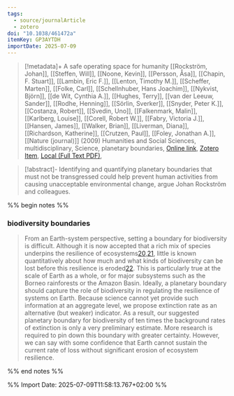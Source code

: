 ```yaml
---
tags:
  - source/journalArticle
  - zotero
doi: "10.1038/461472a"
itemKey: GP3AYTDH
importDate: 2025-07-09
---
```

>[!metadata]+
> A safe operating space for humanity
> [[Rockström, Johan]], [[Steffen, Will]], [[Noone, Kevin]], [[Persson, Åsa]], [[Chapin, F. Stuart]], [[Lambin, Eric F.]], [[Lenton, Timothy M.]], [[Scheffer, Marten]], [[Folke, Carl]], [[Schellnhuber, Hans Joachim]], [[Nykvist, Björn]], [[de Wit, Cynthia A.]], [[Hughes, Terry]], [[van der Leeuw, Sander]], [[Rodhe, Henning]], [[Sörlin, Sverker]], [[Snyder, Peter K.]], [[Costanza, Robert]], [[Svedin, Uno]], [[Falkenmark, Malin]], [[Karlberg, Louise]], [[Corell, Robert W.]], [[Fabry, Victoria J.]], [[Hansen, James]], [[Walker, Brian]], [[Liverman, Diana]], [[Richardson, Katherine]], [[Crutzen, Paul]], [[Foley, Jonathan A.]], 
> [[Nature (journal)]] (2009)
> Humanities and Social Sciences, multidisciplinary, Science, planetary boundaries, 
> [Online link](https://www.nature.com/articles/461472a), [Zotero Item](zotero://select/library/items/GP3AYTDH), [Local (Full Text PDF)](file://C:/Users/aburg/Documents/references/zotero/storage/YX48V5RV/Rockstrom2009_safeoperating.pdf), 

>[!abstract]-
>Identifying and quantifying planetary boundaries that must not be transgressed could help prevent human activities from causing unacceptable environmental change, argue Johan Rockström and colleagues.

%% begin notes %%
### biodiversity boundaries
>From an Earth-system perspective, setting a boundary for biodiversity is difficult. Although it is now accepted that a rich mix of species underpins the resilience of ecosystems[20](https://www.nature.com/articles/461472a#ref-CR20 "Folke, C. et al. Annu. Rev. Ecol. Evol. Syst. 35, 557–581 (2004)."),[21](https://www.nature.com/articles/461472a#ref-CR21 "Chapin, F. S., III et al. Nature 405, 234–242 (2000)."), little is known quantitatively about how much and what kinds of biodiversity can be lost before this resilience is eroded[22](https://www.nature.com/articles/461472a#ref-CR22 "Purvis, A. & Hector, A. Nature 405, 212–219 (2000)."). This is particularly true at the scale of Earth as a whole, or for major subsystems such as the Borneo rainforests or the Amazon Basin. Ideally, a planetary boundary should capture the role of biodiversity in regulating the resilience of systems on Earth. Because science cannot yet provide such information at an aggregate level, we propose extinction rate as an alternative (but weaker) indicator. As a result, our suggested planetary boundary for biodiversity of ten times the background rates of extinction is only a very preliminary estimate. More research is required to pin down this boundary with greater certainty. However, we can say with some confidence that Earth cannot sustain the current rate of loss without significant erosion of ecosystem resilience.

%% end notes %%

%% Import Date: 2025-07-09T11:58:13.767+02:00 %%
